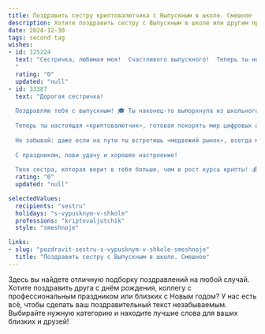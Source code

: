 ```yaml
---
title: Поздравить сестру криптовалютчика с Выпускным в школе. Смешное
description: Хотите поздравить сестру с Выпускным в школе или другим праздником? Наш ИИ создаст незабываемое поздравление, а вы обязательно выделитесь среди других.  
date: 2024-12-30
tags: second tag
wishes:
- id: 125224
  text: "Сестричка, любимая моя!  Счастливого выпускного!  Теперь ты не просто школьница, а… криптовалютчик!  Держись, мир,  теперь у тебя есть секретное оружие против скуки –  майнинг  и  возможность  обогащаться,  пока другие  изучают  классическую  литературу!  Пусть твои  биткоины растут быстрее, чем оценки твоих одноклассников падали на контрольных!  Поздравляю!
  "
  rating: "0"
  updated: "null"
- id: 33387
  text: "Дорогая сестричка!
  
  Поздравляю тебя с выпускным! 🎓 Ты наконец-то выпорхнула из школьного гнезда, как криптовалюта из кошелька — стремительно и с блеском!
  
  Теперь ты настоящая «криптовалютчик», готовая покорять мир цифровых финансов! Пусть твои мечты растут, как биткойн на бычьем рынке, а трудности исчезают, как протухшие альткойны. 🚀 Помни, что ты — самый ценный актив, и все впереди: обучение, приключения и, конечно, миллионные стартапы.
  
  Не забывай: даже если на пути ты встретишь «медвежий рынок», всегда можно рискнуть и подняться на новый уровень! 📈
  
  С праздником, лови удачу и хорошее настроение!
  
  Твоя сестра, которая верит в тебя больше, чем в рост курса крипты! 💰✨"
  rating: "0"
  updated: "null"

selectedValues:
  recipients: "sestru"
  holidays: "s-vypusknym-v-shkole"
  professions: "kriptovaljutchik"
  style: "smeshnoje"

links:
- slug: "pozdravit-sestru-s-vypusknym-v-shkole-smeshnoje"
  title: "Поздравить сестру с Выпускным в школе. Смешное"
---
```


Здесь вы найдете отличную подборку поздравлений на любой случай.
Хотите поздравить друга с днём рождения, коллегу с профессиональным праздником или близких с Новым годом? У нас есть всё, чтобы сделать ваш поздравительный текст незабываемым. Выбирайте нужную категорию и находите лучшие слова для ваших близких и друзей!
